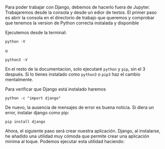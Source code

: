 Para poder trabajar con Django, debemos de hacerlo fuera de Jupyter.
Trabajaremos desde la consola y desde un edior de textos. El primer
paso es abrir la consola en el directorio de trabajo que queremos
y comprobar que tenemos la version de Python correcta instalada
y disponible

Ejecutemos desde la terminal:

    python -V

o

    python3 -V

En el resto de la documentacion, solo ejecutaré `python` y `pip`, sin el 3 después. Si
lo tienes instalado como `python3` o `pip3` haz el cambio mentalmente.

Para verificar que Django está instalado haremos

    python -c "import django"

De nuevo, la ausencia de mensajes de error es buena noticia. Si diera un
error, instalar django como pip:

    pip install django


Ahora, el siguiente paso será crear nuestra aplicación. Django, al instalarse, he añadido 
una utilidad muy cómoda que permite crear una aplicación mínima al toque.
Podemos ejecutar esta utilidad haciendo:




